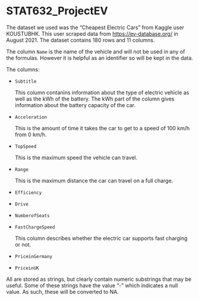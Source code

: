 # STAT632_ProjectEV

The dataset we used was the “Cheapest Electric Cars” from Kaggle user KOUSTUBHK. This user scraped data from https://ev-database.org/ in August 2021. The dataset contains 180 rows and 11 columns.

The column `Name` is the name of the vehicle and will not be used in any of the formulas. However it is helpful as an identifier so will be kept in the data.

The columns:

* `Subtitle`


    This column contanins information about the type of electric vehicle as well as the kWh of the battery. The kWh part of the column gives information about the battery capacity of the car.

* `Acceleration`

    This is the amount of time it takes the car to get to a speed of 100 km/h from 0 km/h.

* `TopSpeed`

    This is the maximum speed the vehicle can travel.

* `Range`

    This is the maximum distance the car can travel on a full charge.

* `Efficiency`

* `Drive`

* `NumberofSeats`  

* `FastChargeSpeed`

    This column describes whether the electric car supports fast charging or not.
   
* `PriceinGermany`

* `PriceinUK`

All are stored as strings, but clearly contain numeric substrings that may be useful. Some of these strings have the value “-” which indicates a null value. As such, these will be converted to NA.
